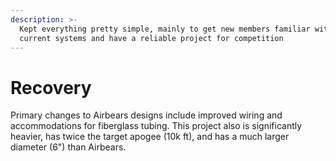 ```yaml
---
description: >-
  Kept everything pretty simple, mainly to get new members familiar with our
  current systems and have a reliable project for competition
---
```


# Recovery

Primary changes to Airbears designs include improved wiring and accommodations for fiberglass tubing. This project also is significantly heavier, has twice the target apogee (10k ft),  and has a much larger diameter (6") than Airbears.&#x20;
